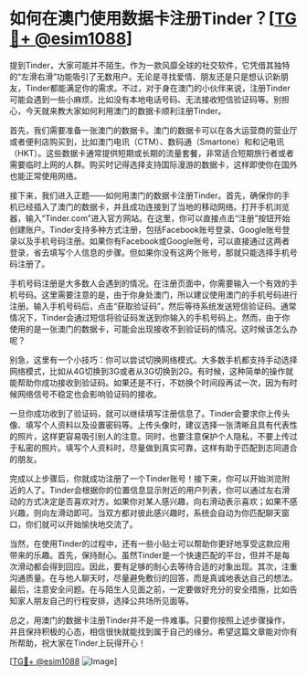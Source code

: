 # 如何在澳门使用数据卡注册Tinder？[[TG💪+ @esim1088](https://t.me/s/esim1088)]

提到Tinder，大家可能并不陌生。作为一款风靡全球的社交软件，它凭借其独特的“左滑右滑”功能吸引了无数用户。无论是寻找爱情、朋友还是只是想认识新朋友，Tinder都能满足你的需求。不过，对于身在澳门的小伙伴来说，注册Tinder可能会遇到一些小麻烦，比如没有本地电话号码、无法接收短信验证码等。别担心，今天就来教大家如何利用澳门的数据卡顺利注册Tinder。

首先，我们需要准备一张澳门的数据卡。澳门的数据卡可以在各大运营商的营业厅或者便利店购买到，比如澳门电讯（CTM）、数码通（Smartone）和和记电讯（HKT）。这些数据卡通常提供短期或长期的流量套餐，非常适合短期旅行者或者需要临时上网的人群。购买时记得选择支持国际漫游的数据卡，这样即使你在国外也能正常使用网络。

接下来，我们进入正题——如何用澳门的数据卡注册Tinder。首先，确保你的手机已经插入了澳门的数据卡，并且成功连接到了当地的移动网络。打开手机浏览器，输入“Tinder.com”进入官方网站。在这里，你可以直接点击“注册”按钮开始创建账户。Tinder支持多种方式注册，包括Facebook账号登录、Google账号登录以及手机号码注册。如果你有Facebook或Google账号，可以直接通过这两者登录，省去填写个人信息的步骤。但如果你没有这两个账号，那就只能选择手机号码注册了。

手机号码注册是大多数人会遇到的情况。在注册页面中，你需要输入一个有效的手机号码。这里需要注意的是，由于你身处澳门，所以建议使用澳门的手机号码进行注册。输入手机号码后，点击“获取验证码”，然后等待系统发送短信验证码。通常情况下，Tinder会通过短信将验证码发送到你输入的手机号码上。然而，由于你使用的是一张澳门的数据卡，可能会出现接收不到验证码的情况。这时候该怎么办呢？

别急，这里有一个小技巧：你可以尝试切换网络模式。大多数手机都支持手动选择网络模式，比如从4G切换到3G或者从3G切换到2G。有时候，这种简单的操作就能帮助你成功接收到验证码。如果还是不行，不妨换个时间段再试一次，因为有时候网络信号不稳定也会影响验证码的接收。

一旦你成功收到了验证码，就可以继续填写注册信息了。Tinder会要求你上传头像、填写个人资料以及设置密码等。上传头像时，建议选择一张清晰且具有代表性的照片，这样更容易吸引别人的注意。同时，也要注意保护个人隐私，不要上传过于私密的照片。填写个人资料时，尽量做到真实可靠，这样有助于匹配到志同道合的朋友。

完成以上步骤后，你就成功注册了一个Tinder账号！接下来，你可以开始浏览附近的人了。Tinder会根据你的位置信息显示附近的用户列表，你可以通过左右滑动的方式决定是否喜欢对方。如果你对某人感兴趣，向右滑动表示喜欢；如果不感兴趣，则向左滑动即可。当双方都对彼此感兴趣时，系统会自动为你匹配聊天窗口，你们就可以开始愉快地交流了。

当然，在使用Tinder的过程中，还有一些小贴士可以帮助你更好地享受这款应用带来的乐趣。首先，保持耐心。虽然Tinder是一个快速匹配的平台，但并不是每次滑动都会得到回应。因此，要有足够的耐心去等待合适的对象出现。其次，注重沟通质量。在与他人聊天时，尽量避免敷衍的回答，而是真诚地表达自己的想法。最后，注意安全问题。在与陌生人见面之前，一定要做好充分的安全措施，比如告知家人朋友自己的行程安排，选择公共场所见面等。

总之，用澳门的数据卡注册Tinder并不是一件难事。只要你按照上述步骤操作，并且保持积极的心态，相信很快就能找到属于自己的缘分。希望这篇文章能对你有所帮助，祝大家在Tinder上玩得开心！

[[TG💪+ @esim1088](https://t.me/s/esim1088) ![Image](https://i.postimg.cc/4NQfJmqS/Snipaste-2025-05-13-00-14-12.png)]